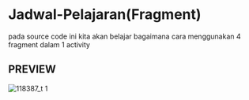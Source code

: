 # Jadwal-Pelajaran(Fragment)
pada source code ini kita akan belajar bagaimana cara menggunakan 4 fragment dalam 1 activity

## PREVIEW

![118387_t 1](https://user-images.githubusercontent.com/34161835/36609358-30cb1fe2-18ff-11e8-8111-65b7c07e928b.gif)

